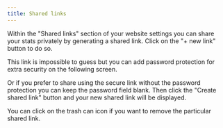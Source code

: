 ```yaml
---
title: Shared links
---
```


Within the "Shared links" section of your website settings you can share your stats privately by generating a shared link. Click on the "+ new link" button to do so. 

This link is impossible to guess but you can add password protection for extra security on the following screen. 

Or if you prefer to share using the secure link without the password protection you can keep the password field blank. Then click the "Create shared link" button and your new shared link will be displayed.

You can click on the trash can icon if you want to remove the particular shared link.
